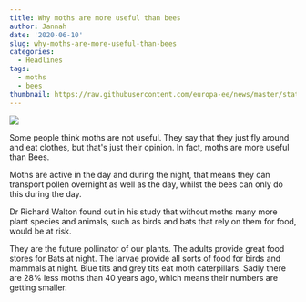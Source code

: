 ```yaml
---
title: Why moths are more useful than bees
author: Jannah
date: '2020-06-10'
slug: why-moths-are-more-useful-than-bees
categories:
  - Headlines 
tags:
  - moths
  - bees
thumbnail: https://raw.githubusercontent.com/europa-ee/news/master/static/figures/moth.jpg
---
```


![](https://raw.githubusercontent.com/europa-ee/news/master/static/figures/moth.jpg)

Some people think moths are not useful. They say that they just fly around and eat clothes, but that's just their opinion. In fact, moths are more useful than Bees.

Moths are active in the day and during the night, that means they can transport pollen overnight as well as the day, whilst the bees can only do this during the day. 

Dr Richard Walton found out in his study that without moths many more plant species and animals, such as birds and bats that rely on them for food, would be at risk.     

They are the future pollinator of our plants. The adults provide great food stores for Bats at night. The larvae provide all sorts of food for birds and mammals at night.  Blue tits and grey tits eat moth caterpillars. Sadly there are 28% less moths than 40 years ago, which means their numbers are getting smaller.

<br>
<br>